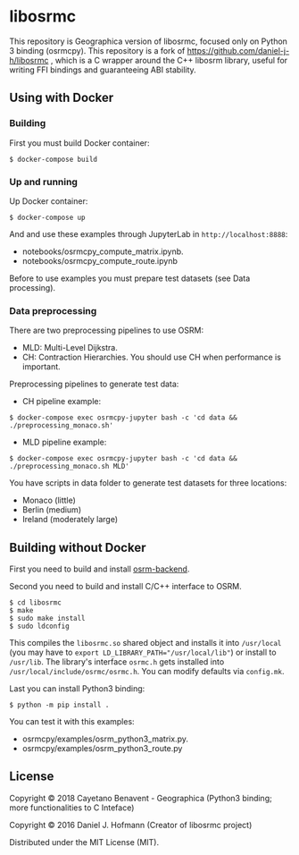 # libosrmc

This repository is Geographica version of libosrmc, focused only on Python 3 binding (osrmcpy). This repository is a fork of https://github.com/daniel-j-h/libosrmc , which is a C wrapper around the C++ libosrm library, useful for writing FFI bindings and guaranteeing ABI stability.

## Using with Docker

### Building

First you must build Docker container:

```
$ docker-compose build
```

### Up and running

Up Docker container:
```
$ docker-compose up
```

And and use these examples through JupyterLab in ```http://localhost:8888```:
- notebooks/osrmcpy_compute_matrix.ipynb.
- notebooks/osrmcpy_compute_route.ipynb

Before to use examples you must prepare test datasets (see Data processing).


### Data preprocessing

There are two preprocessing pipelines to use OSRM:
- MLD: Multi-Level Dijkstra.
- CH: Contraction Hierarchies. You should use CH when performance is important.

Preprocessing pipelines to generate test data:

- CH pipeline example:
```
$ docker-compose exec osrmcpy-jupyter bash -c 'cd data && ./preprocessing_monaco.sh'
```

- MLD pipeline example:
```
$ docker-compose exec osrmcpy-jupyter bash -c 'cd data && ./preprocessing_monaco.sh MLD'
```

You have scripts in data folder to generate test datasets for three locations:
- Monaco (little)
- Berlin (medium)
- Ireland (moderately large)


## Building without Docker

First you need to build and install [osrm-backend](https://github.com/Project-OSRM/osrm-backend).

Second you need to build and install C/C++ interface to OSRM.

```
$ cd libosrmc
$ make
$ sudo make install
$ sudo ldconfig
```

This compiles the `libosrmc.so` shared object and installs it into `/usr/local` (you may have to `export LD_LIBRARY_PATH="/usr/local/lib"`) or install to `/usr/lib`.
The library's interface `osrmc.h` gets installed into `/usr/local/include/osrmc/osrmc.h`.
You can modify defaults via `config.mk`.

Last you can install Python3 binding:

```
$ python -m pip install .
```

You can test it with this examples:
- osrmcpy/examples/osrm_python3_matrix.py.
- osrmcpy/examples/osrm_python3_route.py

## License

Copyright © 2018 Cayetano Benavent - Geographica (Python3 binding; more functionalities to C Inteface)

Copyright © 2016 Daniel J. Hofmann (Creator of libosrmc project)

Distributed under the MIT License (MIT).
